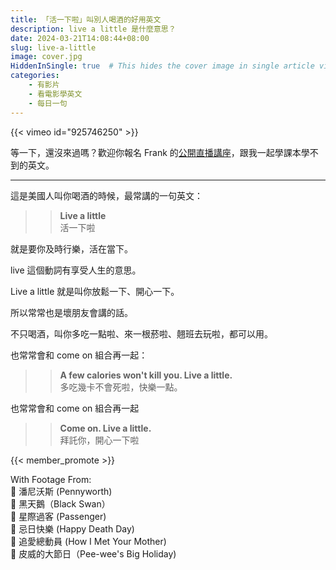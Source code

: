```yaml
---
title: 「活一下啦」叫別人喝酒的好用英文
description: live a little 是什麼意思？
date: 2024-03-21T14:08:44+08:00
slug: live-a-little
image: cover.jpg
HiddenInSingle: true  # This hides the cover image in single article view
categories:
    - 有影片
    - 看電影學英文
    - 每日一句
---
```

{{< vimeo id="925746250" >}}

等一下，還沒來過嗎？歡迎你報名 Frank 的[公開直播講座](https://forms.gle/ZEftu7VzgvSMoXrB9)，跟我一起學課本學不到的英文。

--- 

這是美國人叫你喝酒的時候，最常講的一句英文：

>> **Live a little**  
>> 活一下啦

就是要你及時行樂，活在當下。

live 這個動詞有享受人生的意思。

Live a little 就是叫你放鬆一下、開心一下。

所以常常也是壞朋友會講的話。

不只喝酒，叫你多吃一點啦、來一根菸啦、翹班去玩啦，都可以用。

也常常會和 come on 組合再一起：
>> **A few calories won't kill you. Live a little.**     
>> 多吃幾卡不會死啦，快樂一點。

也常常會和 come on 組合再一起 
>> **Come on.  Live a little.**   
>> 拜託你，開心一下啦

{{< member_promote >}}

With Footage From:  
🎥 潘尼沃斯 (Pennyworth)  
🎥 黑天鵝（Black Swan）   
🎥 星際過客 (Passenger)  
🎥 忌日快樂 (Happy Death Day)  
🎥 追愛總動員 (How I Met Your Mother)    
🎥 皮威的大節日（Pee-wee's Big Holiday)
